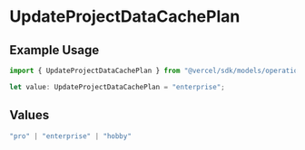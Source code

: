 # UpdateProjectDataCachePlan

## Example Usage

```typescript
import { UpdateProjectDataCachePlan } from "@vercel/sdk/models/operations";

let value: UpdateProjectDataCachePlan = "enterprise";
```

## Values

```typescript
"pro" | "enterprise" | "hobby"
```